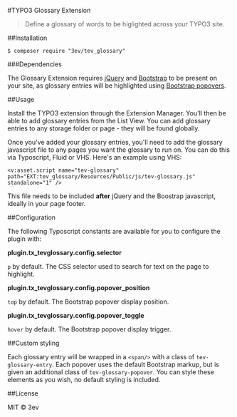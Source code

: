 #TYPO3 Glossary Extension

> Define a glossary of words to be higlighted across your TYPO3 site.

##Installation

```
$ composer require "3ev/tev_glossary"
```

###Dependencies

The Glossary Extension requires [jQuery](https://jquery.com/) and [Bootstrap](http://getbootstrap.com/)
to be present on your site, as glossary entries will be highlighted using
[Bootstrap popovers](http://getbootstrap.com/javascript/#popovers).

##Usage

Install the TYPO3 extension through the Extension Manager. You'll then be able
to add glossary entries from the List View. You can add glossary entries to any
storage folder or page - they will be found globally.

Once you've added your glossary entries, you'll need to add the glossary
javascript file to any pages you want the glossary to run on. You can do this
via Typoscript, Fluid or VHS. Here's an example using VHS:

```
<v:asset.script name="tev-glossary" path="EXT:tev_glossary/Resources/Public/js/tev-glossary.js" standalone="1" />
```

This file needs to be included **after** jQuery and the Boostrap javascript,
ideally in your page footer.

##Configuration

The following Typoscript constants are available for you to configure the plugin
with:

**plugin.tx_tevglossary.config.selector**

`p` by default. The CSS selector used to search for text on the page to highlight.

**plugin.tx_tevglossary.config.popover_position**

`top` by default. The Bootstrap popover display position.

**plugin.tx_tevglossary.config.popover_toggle**

`hover` by default. The Bootstrap popover display trigger.

##Custom styling

Each glossary entry will be wrapped in a `<span/>` with a class of `tev-glossary-entry`.
Each popover uses the default Bootstrap markup, but is given an additional class
of `tev-glossary-popover`. You can style these elements as you wish, no default
styling is included.

##License

MIT © 3ev
